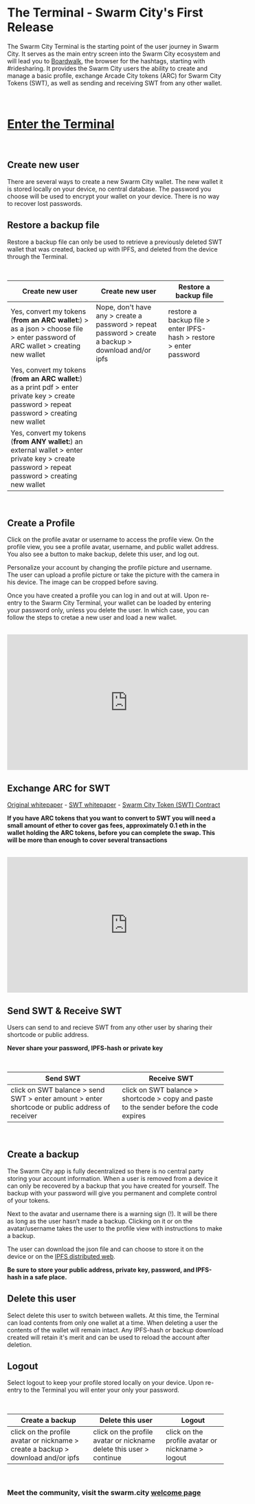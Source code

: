 # The Terminal - Swarm City's First Release


The Swarm City Terminal is the starting point of the user journey in Swarm City. It serves as the main entry screen into the Swarm City ecosystem and will lead you to [Boardwalk](https://github.com/swarmcity/sc-terminal/blob/master/README.md), the browser for the hashtags, starting with #ridesharing. It provides the Swarm City users the ability to create and manage a basic profile, exchange Arcade City tokens (ARC) for Swarm City Tokens (SWT), as well as sending and receiving SWT from any other wallet.


<br>


# [Enter the Terminal](https://swarm.city)  


<br>


## Create new user

There are several ways to create a new Swarm City wallet. The new wallet it is stored locally on your device, no central database. The password you choose will be used to encrypt your wallet on your device. There is no way to recover lost passwords.


## Restore a backup file

Restore a backup file can only be used to retrieve a previously deleted SWT wallet that was created, backed up with IPFS, and deleted from the device through the Terminal. 


<br>


Create new user | Create new user | Restore a backup file
---------------------------------------- | -------------------------------------- | ---------------------
Yes, convert my tokens (**from an ARC wallet:**) > as a json > choose file > enter password of ARC wallet > creating new wallet | Nope, don't have any > create a password > repeat password > create a backup > download and/or ipfs | restore a backup file > enter IPFS-hash > restore > enter password
Yes, convert my tokens (**from an ARC wallet:**) as a print pdf > enter private key > create password > repeat password > creating new wallet |
Yes, convert my tokens (**from ANY wallet:**) an external wallet > enter private key > create password > repeat password > creating new wallet | 


<br>


## Create a Profile

Click on the profile avatar or username to access the profile view. On the profile view, you see a profile avatar, username, and public wallet address. You also see a button to make backup, delete this user, and log out.

Personalize your account by changing the profile picture and username. The user can upload a profile picture or take the picture with the camera in his device. The image can be cropped before saving.  

Once you have created a profile you can log in and out at will. Upon re-entry to the Swarm City Terminal, your wallet can be loaded by entering your password only, unless you delete the user. In which case, you can follow the steps to cretae a new user and load a new wallet. 


<br>


<iframe width="560" height="315" src="https://www.youtube.com/embed/kFD1t3MsdCs" frameborder="0" allowfullscreen></iframe>


<br>


## Exchange ARC for SWT


[Original whitepaper](https://drive.google.com/file/d/0B9RSMdR2vWssV2JJX0t6dmN6SUk/view) - [SWT whitepaper](https://github.com/swarmcity/sc-token/blob/master/token-exchange-miniwhitepaper.md) - [Swarm City Token (SWT) Contract](https://etherscan.io/token/0xb9e7f8568e08d5659f5d29c4997173d84cdf2607)

**If you have ARC tokens that you want to convert to SWT you will need a small amount of ether to cover gas fees, approximately 0.1 eth in the wallet holding the ARC tokens, before you can complete the swap. This will be more than enough to cover several transactions**


<br>


<iframe width="560" height="315" src="https://www.youtube.com/embed/ON5NLUQDFVM" frameborder="0" allowfullscreen></iframe>


<br>


## Send SWT & Receive SWT

Users can send to and recieve SWT from any other user by sharing their shortcode or public address.

**Never share your password, IPFS-hash or private key**


<br>


Send SWT | Receive SWT
--------------- | ------------------
click on SWT balance > send SWT > enter amount > enter shortcode or public address of receiver | click on SWT balance > shortcode > copy and paste to the sender before the code expires


<br>

## Create a backup

The Swarm City app is fully decentralized so there is no central party storing your account information. When a user is removed from a device it can only be recovered by a backup that you have created for yourself. The backup with your password will give you permanent and complete control of your tokens.

Next to the avatar and username there is a warning sign (!). It will be there as long as the user hasn’t made a backup. Clicking on it or on the avatar/username takes the user to the profile view with instructions to make a backup. 

The user can download the json file and can choose to store it on the device or on the [IPFS distributed web](https://ipfs.io).

**Be sure to store your public address, private key, password, and IPFS-hash in a safe place.**


## Delete this user

Select delete this user to switch between wallets. At this time, the Terminal can load contents from only one wallet at a time. When deleting a user the contents of the wallet will remain intact. Any IPFS-hash or backup download created will retain it's merit and can be used to reload the account after deletion.


## Logout

Select logout to keep your profile stored locally on your device. Upon re-entry to the Terminal you will enter your only your password.


<br>


Create a backup | Delete this user | Logout
--------------- | ---------------- | ------
click on the profile avatar or nickname > create a backup > download and/or ipfs | click on the profile avatar or nickname delete this user > continue | click on the profile avatar or nickname > logout


<br>


### Meet the community, visit the swarm.city [welcome page](https://queenbeesc.github.io/swarm.city/)





